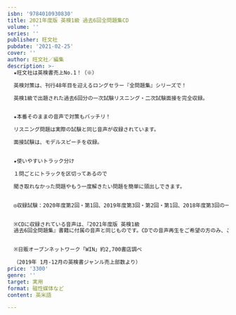 ```yaml
---
isbn: '9784010930830'
title: 2021年度版 英検1級 過去6回全問題集CD
volume: ''
series: ''
publisher: 旺文社
pubdate: '2021-02-25'
cover: ''
author: 旺文社／編集
description: >-
  ★旺文社は英検書売上No.1！（※）

  英検対策は、刊行48年目を迎えるロングセラー『全問題集』シリーズで！

  英検1級で出題された過去6回分の一次試験リスニング・二次試験面接を完全収録。


  ★本番そのままの音声で対策もバッチリ！

  リスニング問題は実際の試験と同じ音声が収録されています。

  面接試験は、モデルスピーチを収録。


  ★使いやすいトラック分け

  １問ごとにトラックを区切ってあるので

  聞き取れなかった問題やもう一度解きたい問題を簡単に頭出しできます。


  ◎収録試験：2020年度第2回・第1回、2019年度第3回・第2回・第1回、2018年度第3回の一次試験リスニング・二次試験面接


  ※CDに収録されている音声は、『2021年度版 英検1級
  過去6回全問題集』書籍に付属の音声と同じものです。CDでの音声再生をご希望の方のみ、この商品をご購入ください。


  ※日販オープンネットワーク「WIN」約2,700書店調べ

  （2019年 1月-12月の英検書ジャンル売上部数より）
price: '3300'
genre: ''
target: 実用
format: 磁性媒体など
content: 英米語

---
```

